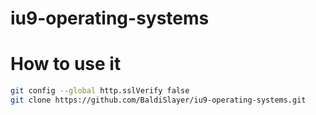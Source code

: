 # iu9-operating-systems

# How to use it
```bash 
git config --global http.sslVerify false
git clone https://github.com/BaldiSlayer/iu9-operating-systems.git
```